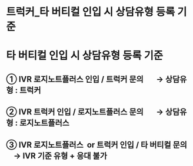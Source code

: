 # 트럭커_타 버티컬 인입 시 상담유형 등록 기준

**타 버티컬 인입 시 상담유형 등록 기준**
=========================

① IVR 로지노트플러스 인입 / 트럭커 문의        → 상담유형 : 트럭커
---------------------------------------------

② IVR 트럭커 인입 / 로지노트플러스 문의        → 상담유형 : 로지노트플러스
-------------------------------------------------

③ IVR 로지노트플러스  or 트럭커 인입 / 타 버티컬 문의        → IVR 기준 유형 + 응대 불가
--------------------------------------------------------------